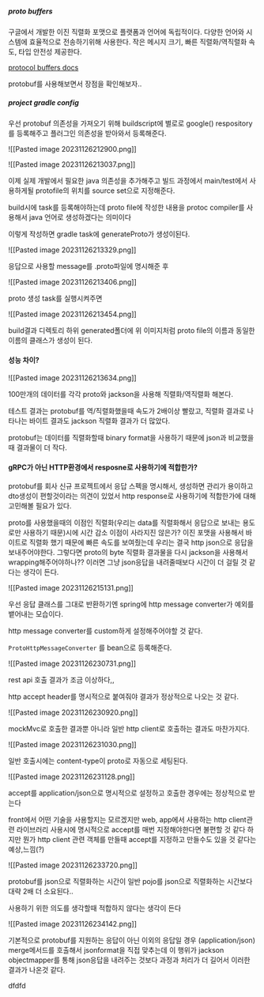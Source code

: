 ##### proto buffers
구글에서 개발한 이진 직렬화 포맷으로 플랫폼과 언어에 독립적이다.
다양한 언어와 시스템에 효율적으로 전송하기위해 사용한다.
작은 메시지 크기, 빠른 직렬화/역직렬화 속도, 타입 안전성 제공한다.

[protocol buffers docs](https://protobuf.dev/overview/#work)

protobuf를 사용해보면서 장점을 확인해보자..

##### project gradle config

우선 protobuf 의존성을 가져오기 위해 buildscript에 별로로 google() respository를 등록해주고 플러그인 의존성을 받아와서 등록해준다.

![[Pasted image 20231126212900.png]]

![[Pasted image 20231126213037.png]]

이제 실제 개발에서 필요한 java 의존성을 추가해주고 빌드 과정에서 main/test에서 사용하게될 protofile의 위치를 source set으로 지정해준다.

build시에 task를 등록해야하는데 proto file에 작성한 내용을 protoc compiler를 사용해서 java 언어로 생성하겠다는 의미이다

이렇게 작성하면 gradle task에 generateProto가 생성이된다.

![[Pasted image 20231126213329.png]]

응답으로 사용할 message를 .proto파일에 명시해준 후

![[Pasted image 20231126213406.png]]

proto 생성 task를 실행시켜주면 

![[Pasted image 20231126213454.png]]

build결과 디렉토리 하위 generated폴더에 위 이미지처럼 proto file의 이름과 동일한 이름의 클래스가 생성이 된다.


#### 성능 차이?

![[Pasted image 20231126213634.png]]

100만개의 데이터를 각각 proto와 jackson을 사용해 직렬화/역직렬화 해본다.

테스트 결과는 protobuf를 역/직렬화했을때 속도가 2배이상 빨랐고, 직렬화 결과로 나타나는 바이트 결과도 jackson 직렬화 결과가 더 많았다.

protobuf는 데이터를 직렬화할때 binary format을 사용하기 때문에 json과 비교했을때 결과물이 더 작다.

#### gRPC가 아닌 HTTP환경에서 resposne로 사용하기에 적합한가?

protobuf를 회사 신규 프로젝트에서 응답 스펙을 명시해서, 생성하면 관리가 용이하고 dto생성이 편할것이라는 의견이 있었서 http response로 사용하기에 적합한가에 대해 고민해볼 필요가 있다.

proto를 사용했을때의 이점인 직렬화(우리는 data를 직렬화해서 응답으로 보내는 용도로만 사용하기 때문)시에 시간 감소 이점이 사라지진 않은가?
이진 포맷을 사용해서 바이트로 직렬화 했기 때문에 빠른 속도를 보여줬는데 우리는 결국 http json으로 응답을 보내주어야한다.
그렇다면 proto의 byte 직렬화 결과물을 다시 jackson을 사용해서 wrapping해주어야하나?? 이러면 그냥 json응답을 내려줄때보다 시간이 더 걸릴 것 같다는 생각이 든다.

![[Pasted image 20231126215131.png]]

우선 응답 클래스를 그대로 반환하기엔 spring에 http message converter가 예외를 뱉어내는 모습이다.

http message converter를 custom하게 설정해주어야할 것 같다.

`ProtoHttpMessageConverter` 를 bean으로 등록해준다.

![[Pasted image 20231126230731.png]]

rest api 호출 결과가 조금 이상하다,,

http accept header를 명시적으로 붙여줘야 결과가 정상적으로 나오는 것 같다.

![[Pasted image 20231126230920.png]]

mockMvc로 호출한 결과뿐 아니라 일반 http client로 호출하는 결과도 마찬가지다.

![[Pasted image 20231126231030.png]]

일반 호출시에는 content-type이 proto로 자동으로 세팅된다.

![[Pasted image 20231126231128.png]]

accept를 application/json으로 명시적으로 설정하고 호출한 경우에는 정상적으로 받는다

front에서 어떤 기술을 사용할지는 모르겠지만 web, app에서 사용하는 http client관련 라이브러리 사용시에 명시적으로 accept를 매번 지정해야한다면 불편할 것 같다
하지만 뭔가 http client 관련 객체를 만들때 accept를 지정하고 만들수도 있을 것 같다는 예상,느낌(?)

![[Pasted image 20231126233720.png]]

protobuf를 json으로 직렬화하는 시간이 일반 pojo를 json으로 직렬화하는 시간보다 대략 2배 더 소요된다..

사용하기 위한 의도를 생각할때 적합하지 않다는 생각이 든다

![[Pasted image 20231126234142.png]]

기본적으로 protobuf를 지원하는 응답이 아닌 이외의 응답일 경우 (application/json) merge메서드를 호출해서 jsonformat을 직접 맞추는데 이 행위가
jackson objectmapper를 통해 json응답을 내려주는 것보다 과정과 처리가 더 길어서 이러한 결과가 나온것 같다.


dfdfd